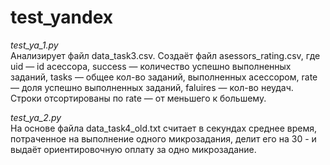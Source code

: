 # test_yandex

*test_ya_1.py*  
Анализирует файл data_task3.csv. Создаёт файл asessors_rating.csv, где uid — id асессора, success — количество успешно выполненных заданий, tasks — общее кол-во заданий, выполненных асессором, rate — доля успешно выполненных заданий, faluires — кол-во неудач. Строки отсортированы по rate — от меньшего к большему.

*test_ya_2.py*  
На основе файла data_task4_old.txt считает в секундах среднее время, потраченное на выполнение одного микрозадания, делит его на 30 - и выдаёт ориентировочную оплату за одно микрозадание.
